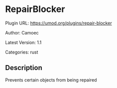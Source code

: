 # RepairBlocker

Plugin URL: https://umod.org/plugins/repair-blocker

Author: Camoec

Latest Version: 1.1

Categories: rust

## Description

Prevents certain objects from being repaired

